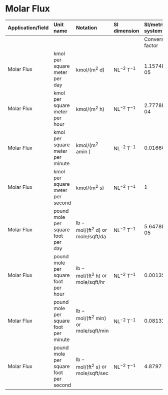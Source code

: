 # Molar Flux

| Application/field | Unit name | Notation | SI dimension | SI/metric system |  | English/US system |  |
| :--- | :--- | :--- | :--- | :--- | :--- | :--- | :--- |
|  |  |  |  | Conversion factor | Unit | Conversion factor | Unit |
| Molar Flux | kmol per square meter per day | $\mathrm{kmol} /\left(\mathrm{m}^{2} \mathrm{~d}\right)$ | $\mathrm{NL}^{-2} \mathrm{~T}^{-1}$ | 1.1574E-05 | kmol/ ( $\mathrm{m}^{2} \mathrm{~s}$ ) | 2.3719E-06 | lb-mole/ sqft/sec |
| Molar Flux | kmol per square meter per hour | $\mathrm{kmol} /\left(\mathrm{m}^{2} \mathrm{~h}\right)$ | $\mathrm{NL}^{-2} \mathrm{~T}^{-1}$ | $2.7778 \mathrm{E}-04$ | kmol/ ( $\mathrm{m}^{2} \mathrm{~s}$ ) | 5.6925E-05 | lb-mole/ sqft/sec |
| Molar Flux | kmol per square meter per minute | $\mathrm{kmol} /\left(\mathrm{m}^{2}\right.$ amin $)$ | $\mathrm{NL}^{-2} \mathrm{~T}^{-1}$ | 0.016667 | kmol/ ( $\mathrm{m}^{2} \mathrm{~s}$ ) | 0.0034155 | lb-mole/ sqft/sec |
| Molar Flux | kmol per square meter per second | $\mathrm{kmol} /\left(\mathrm{m}^{2} \mathrm{~s}\right)$ | $\mathrm{NL}^{-2} \mathrm{~T}^{-1}$ | 1 | kmol/ ( $\mathrm{m}^{2} \mathrm{~s}$ ) | 0.20493 | lb-mole/ sqft/sec |
| Molar Flux | pound mole per square foot per day | $\mathrm{lb}-\mathrm{mol} /\left(\mathrm{ft}^{2} \mathrm{~d}\right)$ or mole/sqft/da | $\mathrm{NL}^{-2} \mathrm{~T}^{-1}$ | 5.6478E-05 | kmol/ ( $\mathrm{m}^{2} \mathrm{~s}$ ) | 1.1574E-05 | lb-mole/ sqft/sec |
| Molar Flux | pound mole per square foot per hour | $\mathrm{lb}-\mathrm{mol} /\left(\mathrm{ft}^{2} \mathrm{~h}\right)$ or mole/sqft/hr | $\mathrm{NL}^{-2} \mathrm{~T}^{-1}$ | 0.0013555 | kmol/ ( $\mathrm{m}^{2} \mathrm{~s}$ ) | 2.7778E-04 | lb-mole/ sqft/sec |
| Molar Flux | pound mole per square foot per minute | $\mathrm{lb}-\mathrm{mol} /\left(\mathrm{ft}^{2} \mathrm{~min}\right)$ or mole/sqft/min | $\mathrm{NL}^{-2} \mathrm{~T}^{-1}$ | 0.081329 | kmol/ ( $\mathrm{m}^{2} \mathrm{~s}$ ) | 0.016667 | lb-mole/ sqft/sec |
| Molar Flux | pound mole per square foot per second | $\mathrm{lb}-\mathrm{mol} /\left(\mathrm{ft}^{2} \mathrm{~s}\right)$ or mole/sqft/sec | $\mathrm{NL}^{-2} \mathrm{~T}^{-1}$ | 4.8797 | kmol/ ( $\mathrm{m}^{2} \mathrm{~s}$ ) | 1 | lb-mole/ sqft/sec |

